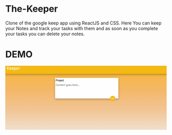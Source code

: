 # The-Keeper
Clone of the google keep app using ReactJS and CSS. Here You can keep your Notes and track your tasks with them and as soon as you complete your tasks you can delete your notes.

# DEMO

<img src="demo/demo.gif">
